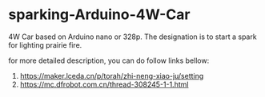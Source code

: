 # sparking-Arduino-4W-Car
4W Car based on Arduino nano or 328p. The designation is to start a spark for lighting prairie fire.

for more detailed description, you can do follow links bellow:
1. https://maker.lceda.cn/p/torah/zhi-neng-xiao-ju/setting
2. https://mc.dfrobot.com.cn/thread-308245-1-1.html

